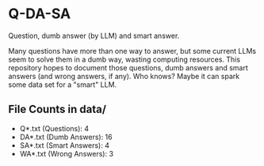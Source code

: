 # Q-DA-SA
Question, dumb answer (by LLM) and smart answer.

Many questions have more than one way to answer, but some current LLMs seem to solve them in a dumb way, wasting computing resources. This repository hopes to document those questions, dumb answers and smart answers (and wrong answers, if any). Who knows? Maybe it can spark some data set for a "smart" LLM.

<!-- FILE_COUNTS_START -->
## File Counts in data/
- Q*.txt (Questions): 4
- DA*.txt (Dumb Answers): 16
- SA*.txt (Smart Answers): 4
- WA*.txt (Wrong Answers): 3
<!-- FILE_COUNTS_END -->
